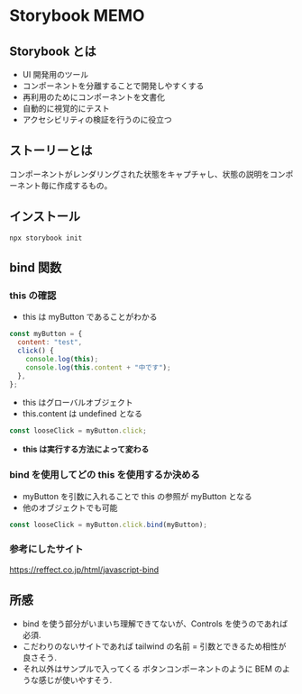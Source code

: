 # Storybook MEMO

## Storybook とは

- UI 開発用のツール
- コンポーネントを分離することで開発しやすくする
- 再利用のためにコンポーネントを文書化
- 自動的に視覚的にテスト
- アクセシビリティの検証を行うのに役立つ

## ストーリーとは

コンポーネントがレンダリングされた状態をキャプチャし、状態の説明をコンポーネント毎に作成するもの。

## インストール

`npx storybook init`

## bind 関数

### this の確認

- this は myButton であることがわかる

```js
const myButton = {
  content: "test",
  click() {
    console.log(this);
    console.log(this.content + "中です");
  },
};
```

- this はグローバルオブジェクト
- this.content は undefined となる

```js
const looseClick = myButton.click;
```

- **this は実行する方法によって変わる**

### bind を使用してどの this を使用するか決める

- myButton を引数に入れることで this の参照が myButton となる
- 他のオブジェクトでも可能

```js
const looseClick = myButton.click.bind(myButton);
```

### 参考にしたサイト

https://reffect.co.jp/html/javascript-bind

## 所感

- bind を使う部分がいまいち理解できてないが、Controls を使うのであれば必須.
- こだわりのないサイトであれば tailwind の名前 = 引数とできるため相性が良さそう.
- それ以外はサンプルで入ってくる ボタンコンポーネントのように BEM のような感じが使いやすそう.

